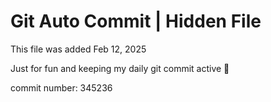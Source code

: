 # Git Auto Commit | Hidden File

This file was added Feb 12, 2025

Just for fun and keeping my daily git commit active 🤪

commit number: 345236
